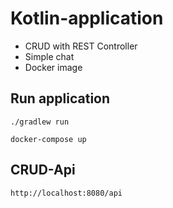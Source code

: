 # Kotlin-application
- CRUD with REST Controller
- Simple chat
- Docker image

## Run application
```
./gradlew run
```
```
docker-compose up
```

## CRUD-Api
```
http://localhost:8080/api
```

